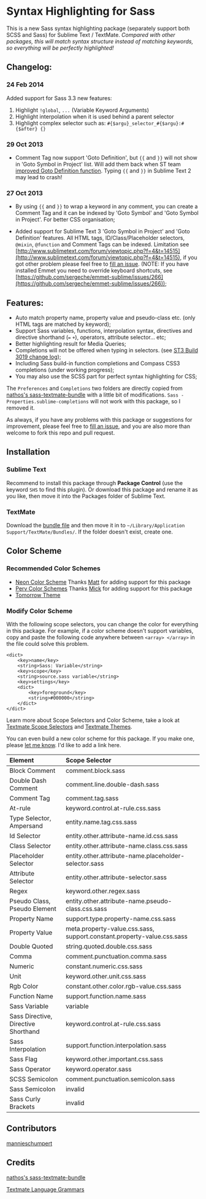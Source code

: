 # Syntax Highlighting for Sass
This is a new Sass syntax highlighting package (separately support both SCSS and Sass) for Sublime Text / TextMate. *Compared with other packages, this will match syntax structure instead of matching keywords, so everything will be perfectly highlighted!*

## Changelog:

### 24 Feb 2014

Added support for Sass 3.3 new features:

1. Highlight `!global`, `...` (Variable Keyword Arguments)
2. Highlight interpolation when it is used behind a parent selector
3. Highlight complex selector such as: `#{$argu}_selector_#{$argu}:#{$after} {}`
### 29 Oct 2013

* Comment Tag now support 'Goto Definition', but `{{` and `}}` will not show in 'Goto Symbol in Project' list. Will add them back when ST team [improved Goto Definition function](http://www.sublimetext.com/forum/viewtopic.php?f=4&t=14515). Typing `{{` and `}}` in Sublime Text 2 may lead to crash!

### 27 Oct 2013

* By using `{{` and `}}` to wrap a keyword in any comment, you can create a Comment Tag and it can be indexed by 'Goto Symbol' and 'Goto Symbol in Project'. For better CSS organisation;

* Added support for Sublime Text 3 'Goto Symbol in Project' and 'Goto Definition' features. All HTML tags, ID/Class/Placeholder selectors, `@mixin`, `@function` and Comment Tags can be indexed. Limitation see [http://www.sublimetext.com/forum/viewtopic.php?f=4&t=14515](http://www.sublimetext.com/forum/viewtopic.php?f=4&t=14515), if you got other problem please feel free to [fill an issue](https://github.com/P233/Syntax-highlighting-for-Sass/issues/new). (NOTE: If you have installed Emmet you need to override keyboard shortcuts, see [https://github.com/sergeche/emmet-sublime/issues/266](https://github.com/sergeche/emmet-sublime/issues/266));

## Features:
* Auto match property name, property value and pseudo-class etc. (only HTML tags are matched by keyword);
* Support Sass variables, functions, interpolation syntax, directives and directive shorthand (`=` `+`), operators, attribute selector… etc;
* Better highlighting result for Media Queries;
* Completions will not be offered when typing in selectors. (see [ST3 Build 3019 change log](http://www.sublimetext.com/3));
* Including Sass build-in function completions and Compass CSS3 completions (under working progress);
* You may also use the SCSS part for perfect syntax highlighting for CSS;

The `Preferences` and `Completions` two folders are directly copied from [nathos's sass-textmate-bundle](https://github.com/nathos/sass-textmate-bundle/tree/sublime) with a little bit of modifications. `Sass - Properties.sublime-completions` will not work with this package, so I removed it.

As always, if you have any problems with this package or suggestions for improvement, please feel free to [fill an issue](https://github.com/P233/Syntax-highlighting-for-Sass/issues/new), and you are also more than welcome to fork this repo and pull request.

## Installation

### Sublime Text
Recommend to install this package through **Package Control** (use the keyword `SHS` to find this plugin). Or download this package and rename it as you like, then move it into the Packages folder of Sublime Text.

### TextMate
Download the [bundle file](https://github.com/P233/Syntax-highlighting-for-Sass/tree/textmate) and then move it in to `~/Library/Application Support/TextMate/Bundles/`. If the folder doesn't exist, create one.

## Color Scheme

### Recommended Color Schemes
* [Neon Color Scheme](https://sublime.wbond.net/packages/Neon%20Color%20Scheme) Thanks [Matt](https://github.com/MattDMo) for adding support for this package
* [Perv Color Schemes](https://github.com/FlavourSys/Perv-ColorScheme) Thanks [Mick](https://github.com/micck) for adding support for this package
* [Tomorrow Theme](https://github.com/chriskempson/tomorrow-theme)

### Modify Color Scheme 
With the following scope selectors, you can change the color for everything in this package. For example, if a color scheme doesn't support variables, copy and paste the following code anywhere between `<array> </array>` in the file could solve this problem.

```
<dict>
	<key>name</key>
	<string>Sass: Variable</string>
	<key>scope</key>
	<string>source.sass variable</string>
	<key>settings</key>
	<dict>
		<key>foreground</key>
		<string>#000000</string>
	</dict>
</dict>
```

Learn more about Scope Selectors and Color Scheme, take a look at [Textmate Scope Selectors](http://manual.macromates.com/en/scope_selectors) and [Textmate Themes](http://manual.macromates.com/en/themes.html).

You can even build a new color scheme for this package. If you make one, please [let me know](mailto:40132147@qq.com). I'd like to add a link here.

Element      | Scope Selector
:----------- | :--------------
Block Comment | comment.block.sass
Double Dash Comment | comment.line.double-dash.sass
Comment Tag | comment.tag.sass
At-rule | keyword.control.at-rule.css.sass
Type Selector, Ampersand | entity.name.tag.css.sass
Id Selector | entity.other.attribute-name.id.css.sass
Class Selector | entity.other.attribute-name.class.css.sass
Placeholder Selector | entity.other.attribute-name.placeholder-selector.sass
Attribute Selector | entity.other.attribute-selector.sass
Regex | keyword.other.regex.sass
Pseudo Class, Pseudo Element | entity.other.attribute-name.pseudo-class.css.sass
Property Name | support.type.property-name.css.sass
Property Value | meta.property-value.css.sass, support.constant.property-value.css.sass
Double Quoted | string.quoted.double.css.sass
Comma | comment.punctuation.comma.sass
Numeric | constant.numeric.css.sass
Unit | keyword.other.unit.css.sass
Rgb Color | constant.other.color.rgb-value.css.sass
Function Name | support.function.name.sass
Sass Variable | variable
Sass Directive, Directive Shorthand | keyword.control.at-rule.css.sass
Sass Interpolation | support.function.interpolation.sass
Sass Flag | keyword.other.important.css.sass
Sass Operator | keyword.operator.sass
SCSS Semicolon | comment.punctuation.semicolon.sass
Sass Semicolon | invalid
Sass Curly Brackets | invalid

## Contributors
[mannieschumpert](https://github.com/mannieschumpert)

## Credits
[nathos's sass-textmate-bundle](https://github.com/nathos/sass-textmate-bundle/tree/sublime)

[Textmate Language Grammars](http://manual.macromates.com/en/language_grammars.html)